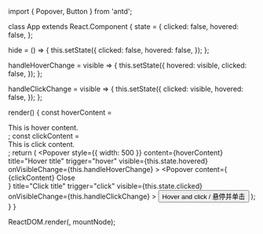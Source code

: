 import { Popover, Button } from 'antd';

class App extends React.Component {
  state = {
    clicked: false,
    hovered: false,
  };

  hide = () => {
    this.setState({
      clicked: false,
      hovered: false,
    });
  };

  handleHoverChange = visible => {
    this.setState({
      hovered: visible,
      clicked: false,
    });
  };

  handleClickChange = visible => {
    this.setState({
      clicked: visible,
      hovered: false,
    });
  };

  render() {
    const hoverContent = <div>This is hover content.</div>;
    const clickContent = <div>This is click content.</div>;
    return (
      <Popover
        style={{ width: 500 }}
        content={hoverContent}
        title="Hover title"
        trigger="hover"
        visible={this.state.hovered}
        onVisibleChange={this.handleHoverChange}
      >
        <Popover
          content={
            <div>
              {clickContent}
              <a onClick={this.hide}>Close</a>
            </div>
          }
          title="Click title"
          trigger="click"
          visible={this.state.clicked}
          onVisibleChange={this.handleClickChange}
        >
          <Button>Hover and click / 悬停并单击</Button>
        </Popover>
      </Popover>
    );
  }
}

ReactDOM.render(<App />, mountNode);

